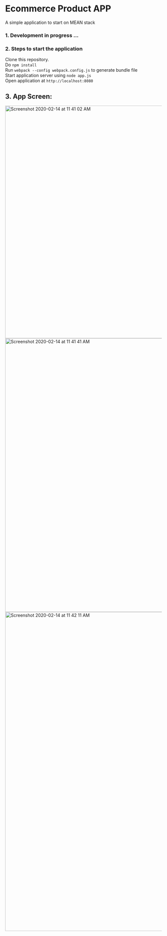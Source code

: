 
# Ecommerce Product APP
A simple application to start on MEAN stack 

### 1. Development in progress ...  

### 2. Steps to start the application 
Clone this repository.  
Do `npm install`  
Run `webpack --config webpack.config.js` to generate bundle file  
Start application server using `node app.js`  
Open application at `http://localhost:8080`  

## 3. App Screen: 
<img width="748" alt="Screenshot 2020-02-14 at 11 41 02 AM" src="https://user-images.githubusercontent.com/28870722/74506236-36c9d980-4f1f-11ea-8553-b038074f9ccf.png">

<img width="880" alt="Screenshot 2020-02-14 at 11 41 41 AM" src="https://user-images.githubusercontent.com/28870722/74506238-3b8e8d80-4f1f-11ea-8a68-e54ff3543722.png">

<img width="1026" alt="Screenshot 2020-02-14 at 11 42 11 AM" src="https://user-images.githubusercontent.com/28870722/74506695-50b7ec00-4f20-11ea-8aae-fa2782fbe29e.png">

